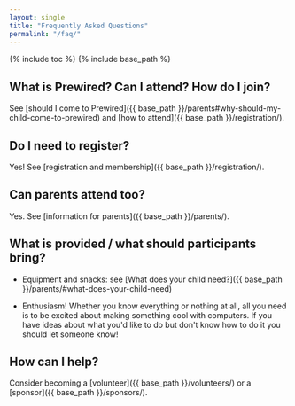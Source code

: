 ```yaml
---
layout: single
title: "Frequently Asked Questions"
permalink: "/faq/"
---
```

{% include toc %}
{% include base_path %}

## What is Prewired? Can I attend? How do I join?

See [should I come to Prewired]({{ base_path }}/parents#why-should-my-child-come-to-prewired) and [how to attend]({{ base_path }}/registration/).

## Do I need to register?

Yes! See [registration and membership]({{ base_path }}/registration/).

<!-- ## When is Prewired?

5.30&ndash;7.30 pm, every Wednesday during school term time.

## Where is Prewired?

[CodeBase](http://thisiscodebase.com), 37A Castle Terrace, Edinburgh EH3 9DZ (see [map](https://www.google.co.uk/maps/place/CodeBase/@55.946414,-3.200923,15z/data=!4m2!3m1!1s0x0:0x5727e05b4321b9f6?sa=X&ei=wNayVLb3KsLP7QbmmYGIBA&ved=0CHQQ_BIwDg)). There  is some metered parking nearby, but no free parking. -->

## Can parents attend too?

Yes. See [information for parents]({{ base_path }}/parents/).

## What is provided / what should participants bring?

* Equipment and snacks: see [What does your child need?]({{ base_path }}/parents/#what-does-your-child-need)

* Enthusiasm! Whether you know everything or nothing at all, all you need is to be excited about making something cool with computers. If you have ideas about what you'd like to do but don't know how to do it you should let someone know!

## How can I help?

Consider becoming a [volunteer]({{ base_path }}/volunteers/) or a [sponsor]({{ base_path }}/sponsors/).

<!-- ## How is Prewired organised / structured?

Prewired is a loose-knit group run by volunteers on a low budget. 


We're in the process of becoming an SCIO with a board. If you're interested in talking to us about this, or getting involved with the organisation process, please get in touch! -->
